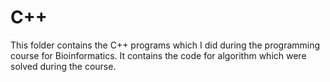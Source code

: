 # C++
This folder contains the C++ programs which I did during the programming course for Bioinformatics. It contains the code for algorithm which were solved during the course.
